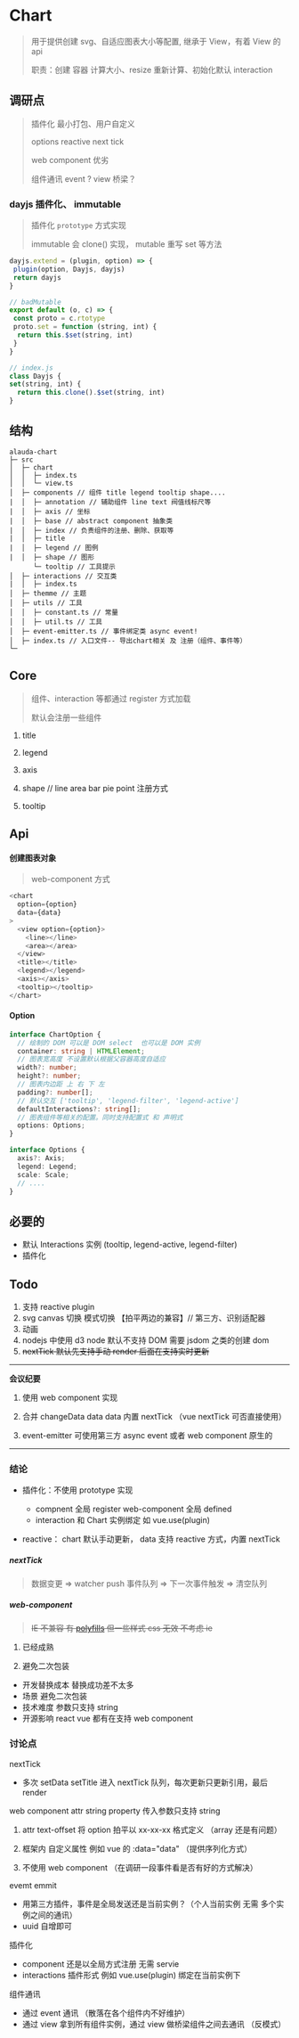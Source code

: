 # Chart

> 用于提供创建 svg、自适应图表大小等配置, 继承于 View，有着 View 的 api
>
> 职责：创建 容器 计算大小、resize 重新计算、初始化默认 interaction

## 调研点

> 插件化 最小打包、用户自定义
>
> options reactive next tick
>
> web component 优劣
>
> 组件通讯 event ? view 桥梁？

### dayjs 插件化、 immutable

> 插件化 `prototype` 方式实现
>
> immutable 会 clone() 实现， mutable 重写 set 等方法

```ts
dayjs.extend = (plugin, option) => {
 plugin(option, Dayjs, dayjs)
 return dayjs
}

// badMutable
export default (o, c) => {
 const proto = c.rtotype
 proto.set = function (string, int) {
  return this.$set(string, int)
 }
}

// index.js
class Dayjs {
set(string, int) {
  return this.clone().$set(string, int)
}
```

## 结构

```
alauda-chart
├─ src
│  ├─ chart
│  │  ├─ index.ts
│  │  └─ view.ts
│  ├─ components // 组件 title legend tooltip shape....
|  │  ├─ annotation // 辅助组件 line text 阀值线标尺等
|  │  ├─ axis // 坐标
|  │  ├─ base // abstract component 抽象类
|  │  ├─ index // 负责组件的注册、删除、获取等
|  │  ├─ title
|  │  ├─ legend // 图例
|  │  ├─ shape // 图形
      └─ tooltip // 工具提示
│  ├─ interactions // 交互类
|  │  ├─ index.ts
│  ├─ themme // 主题
│  ├─ utils // 工具
│  │  ├─ constant.ts // 常量
│  │  ├─ util.ts // 工具
│  ├─ event-emitter.ts // 事件绑定类 async event!
│  ├─ index.ts // 入口文件-- 导出chart相关 及 注册（组件、事件等）
└─
```

## Core

> 组件、interaction 等都通过 register 方式加载
>
> 默认会注册一些组件

1. title

2. legend

3. axis

4. shape // line area bar pie point 注册方式

5. tooltip

## Api

#### 创建图表对象

> web-component 方式

```ts
<chart
  option={option}
  data={data}
>
  <view option={option}>
    <line></line>
    <area></area>
  </view>
  <title></title>
  <legend></legend>
  <axis></axis>
  <tooltip></tooltip>
</chart>
```

#### Option

```ts
interface ChartOption {
  // 绘制的 DOM 可以是 DOM select  也可以是 DOM 实例
  container: string | HTMLElement;
  // 图表宽高度 不设置默认根据父容器高度自适应
  width?: number;
  height?: number;
  // 图表内边距 上 右 下 左
  padding?: number[];
  // 默认交互 ['tooltip', 'legend-filter', 'legend-active']
  defaultInteractions?: string[];
  // 图表组件等相关的配置。同时支持配置式 和 声明式
  options: Options;
}

interface Options {
  axis?: Axis;
  legend: Legend;
  scale: Scale;
  // ....
}
```

## 必要的

- 默认 Interactions 实例 (tooltip, legend-active, legend-filter)
- 插件化

## Todo

1. 支持 reactive plugin
2. svg canvas 切换 模式切换 【拍平两边的兼容】// 第三方、识别适配器
3. 动画
4. nodejs 中使用 d3 node 默认不支持 DOM 需要 jsdom 之类的创建 dom
5. ~~nextTick 默认先支持手动 render 后面在支持实时更新~~

---

**会议纪要**

1. 使用 web component 实现

2. 合并 changeData data data 内置 nextTick （vue nextTick 可否直接使用）

3. event-emitter 可使用第三方 async event 或者 web component 原生的

---

### 结论

- 插件化：不使用 prototype 实现

  - compnent 全局 register web-component 全局 defined
  - interaction 和 Chart 实例绑定 如 vue.use(plugin)

- reactive： chart 默认手动更新， data 支持 reactive 方式，内置 nextTick

##### nextTick

> 数据变更 => watcher push 事件队列 => 下一次事件触发 => 清空队列

##### web-component

> ~~IE 不兼容 有 [polyfills](https://github.com/webcomponents/polyfills) 但一些样式 css 无效 不考虑 ie~~

1. 已经成熟

2. 避免二次包装

- 开发替换成本 替换成功差不太多
- 场景 避免二次包装
- 技术难度 参数只支持 string
- 开源影响 react vue 都有在支持 web component

### 讨论点

nextTick

- 多次 setData setTitle 进入 nextTick 队列，每次更新只更新引用，最后 render

web component attr string property 传入参数只支持 string

1. attr text-offset 将 option 拍平以 xx-xx-xx 格式定义 （array 还是有问题）

2. 框架内 自定义属性 例如 vue 的 :data="data" （提供序列化方式）

3. 不使用 web component （在调研一段事件看是否有好的方式解决）

evemt emmit

- 用第三方插件，事件是全局发送还是当前实例？（个人当前实例 无需 多个实例之间的通讯）
- uuid 自增即可

插件化

- component 还是以全局方式注册 无需 servie
- interactions 插件形式 例如 vue.use(plugin) 绑定在当前实例下

组件通讯

- 通过 event 通讯 （散落在各个组件内不好维护）
- 通过 view 拿到所有组件实例，通过 view 做桥梁组件之间去通讯 （反模式）
